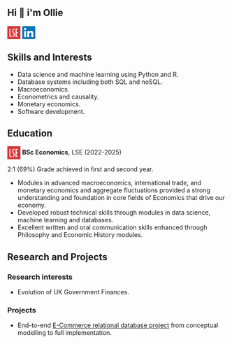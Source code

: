 ## Hi 👋 i'm Ollie

<a href="https://www.lse.ac.uk"><img src="LSE_Logo.png" width="30" height="30" style="vertical-align:middle;margin:0px 0px"></a> <a href="https://www.linkedin.com/in/oliver-gregory-198028252"><img src="LinkedIn_Logo.png" width="30" height="30" style="vertical-align:middle;margin:0px 0px"></a>

## Skills and Interests

- Data science and machine learning using Python and R.
- Database systems including both SQL and noSQL.
- Macroeconomics.
- Econometrics and causality.
- Monetary economics.
- Software development.

## Education

<a href="https://www.lse.ac.uk"><img src="LSE_Logo.png" width="30" height="30" style="vertical-align:middle;margin:0px 0px"></a> **BSc Economics**, LSE (2022-2025)

2:1 (69%) Grade achieved in first and second year.

- Modules in advanced macroeconomics, international trade, and monetary economics and aggregate fluctuations provided a strong understanding and foundation in core fields of Economics that drive our economy.
- Developed robust technical skills through modules in data science, machine learning and databases.
- Excellent written and oral communication skills enhanced through Philosophy and Economic History modules.

## Research and Projects

### Research interests

- Evolution of UK Government Finances.

### Projects

- End-to-end [E-Commerce relational database project](https://github.com/ollie-gregory/E-Commerce_Database) from conceptual modelling to full implementation.
